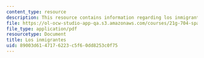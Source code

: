 ```yaml
---
content_type: resource
description: This resource contains information regarding los inmigrantes.
file: https://ol-ocw-studio-app-qa.s3.amazonaws.com/courses/21g-704-spanish-iv-spring-2005/89003d6147176223c5f60dd8253c0f75_MIT21G_704S05_los_in_v_llo.pdf
file_type: application/pdf
resourcetype: Document
title: Los inmigrantes
uid: 89003d61-4717-6223-c5f6-0dd8253c0f75
---
```

